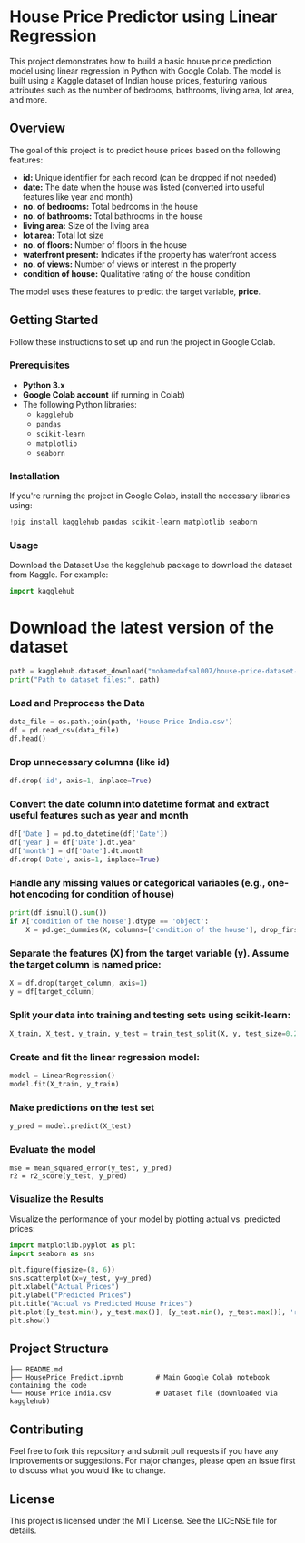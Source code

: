 # House Price Predictor using Linear Regression

This project demonstrates how to build a basic house price prediction model using linear regression in Python with Google Colab. 
The model is built using a Kaggle dataset of Indian house prices, featuring various attributes such as the number of bedrooms, bathrooms, living area, lot area, and more.

## Overview

The goal of this project is to predict house prices based on the following features:
- **id:** Unique identifier for each record (can be dropped if not needed)
- **date:** The date when the house was listed (converted into useful features like year and month)
- **no. of bedrooms:** Total bedrooms in the house
- **no. of bathrooms:** Total bathrooms in the house
- **living area:** Size of the living area
- **lot area:** Total lot size
- **no. of floors:** Number of floors in the house
- **waterfront present:** Indicates if the property has waterfront access
- **no. of views:** Number of views or interest in the property
- **condition of house:** Qualitative rating of the house condition

The model uses these features to predict the target variable, **price**.

## Getting Started

Follow these instructions to set up and run the project in Google Colab.

### Prerequisites

- **Python 3.x**
- **Google Colab account** (if running in Colab)
- The following Python libraries:
  - `kagglehub`
  - `pandas`
  - `scikit-learn`
  - `matplotlib`
  - `seaborn`

### Installation

If you're running the project in Google Colab, install the necessary libraries using:

```python
!pip install kagglehub pandas scikit-learn matplotlib seaborn
```

### Usage
Download the Dataset
Use the kagglehub package to download the dataset from Kaggle. For example:

```python
import kagglehub
```

# Download the latest version of the dataset

``` python
path = kagglehub.dataset_download("mohamedafsal007/house-price-dataset-of-india")
print("Path to dataset files:", path)
```
### Load and Preprocess the Data

``` python
data_file = os.path.join(path, 'House Price India.csv')
df = pd.read_csv(data_file)
df.head()
```

### Drop unnecessary columns (like id)

```python
df.drop('id', axis=1, inplace=True)
```

### Convert the date column into datetime format and extract useful features such as year and month

```python
df['Date'] = pd.to_datetime(df['Date'])
df['year'] = df['Date'].dt.year
df['month'] = df['Date'].dt.month
df.drop('Date', axis=1, inplace=True)
```

### Handle any missing values or categorical variables (e.g., one-hot encoding for condition of house)

``` python
print(df.isnull().sum())
if X['condition of the house'].dtype == 'object':
    X = pd.get_dummies(X, columns=['condition of the house'], drop_first=True)
```


### Separate the features (X) from the target variable (y). Assume the target column is named price:
```python
X = df.drop(target_column, axis=1)
y = df[target_column]
```

### Split your data into training and testing sets using scikit-learn:

```python
X_train, X_test, y_train, y_test = train_test_split(X, y, test_size=0.2, random_state=42)
```

### Create and fit the linear regression model:

```python
model = LinearRegression()
model.fit(X_train, y_train)
```

### Make predictions on the test set
```python 
y_pred = model.predict(X_test)
```

### Evaluate the model
```
mse = mean_squared_error(y_test, y_pred)
r2 = r2_score(y_test, y_pred)
```


### Visualize the Results
Visualize the performance of your model by plotting actual vs. predicted prices:

```python
import matplotlib.pyplot as plt
import seaborn as sns

plt.figure(figsize=(8, 6))
sns.scatterplot(x=y_test, y=y_pred)
plt.xlabel("Actual Prices")
plt.ylabel("Predicted Prices")
plt.title("Actual vs Predicted House Prices")
plt.plot([y_test.min(), y_test.max()], [y_test.min(), y_test.max()], 'r--')
plt.show()
```

## Project Structure
```
├── README.md
├── HousePrice_Predict.ipynb        # Main Google Colab notebook containing the code
└── House Price India.csv           # Dataset file (downloaded via kagglehub)
```

## Contributing
Feel free to fork this repository and submit pull requests if you have any improvements or suggestions. For major changes, please open an issue first to discuss what you would like to change.

## License
This project is licensed under the MIT License. See the LICENSE file for details.
